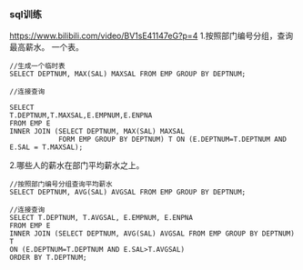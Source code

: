 
### sql训练
https://www.bilibili.com/video/BV1sE41147eG?p=4
1.按照部门编号分组，查询最高薪水。 一个表。

```
//生成一个临时表
SELECT DEPTNUM, MAX(SAL) MAXSAL FROM EMP GROUP BY DEPTNUM;

//连接查询

SELECT 
T.DEPTNUM,T.MAXSAL,E.EMPNUM,E.ENPNA
FROM EMP E
INNER JOIN (SELECT DEPTNUM, MAX(SAL) MAXSAL 
            FORM EMP GROUP BY DEPTNUM) T ON (E.DEPTNUM=T.DEPTNUM AND E.SAL = T.MAXSAL);
```

2.哪些人的薪水在部门平均薪水之上。


 ```
 //按照部门编号分组查询平均薪水
 SELECT DEPTNUM, AVG(SAL) AVGSAL FROM EMP GROUP BY DEPTNUM;
 
 //连接查询
 SELECT T.DEPTNUM, T.AVGSAL, E.EMPNUM, E.ENPNA
 FROM EMP E 
 INNER JOIN (SELECT DEPTNUM, AVG(SAL) AVGSAL FROM EMP GROUP BY DEPTNUM) T
 ON (E.DEPTNUM=T.DEPTNUM AND E.SAL>T.AVGSAL)
 ORDER BY T.DEPTNUM;
 ```
